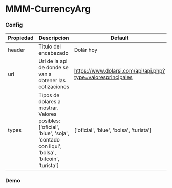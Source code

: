 # MMM-CurrencyArg
### Config
|Propiedad|Descripcion|Default|
|------|-------|------|
|header|Titulo del encabezado|Dolár hoy|
|url|Url de la api de donde se van a obtener las cotizaciones|https://www.dolarsi.com/api/api.php?type=valoresprincipales|
|types|Tipos de dolares a mostrar. Valores posibles: ['oficial', 'blue', 'soja', 'contado con liqui', 'bolsa', 'bitcoin', 'turista']|['oficial', 'blue', 'bolsa', 'turista']|

### Demo

 
